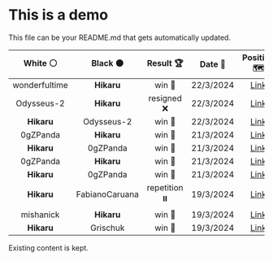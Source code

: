 # This is a demo

This file can be your README.md that gets automatically updated.

<!--START_SECTION:chessStats-->
<!-- Automatically generated with https://github.com/Balastrong/chess-stats-action -->

| White ⚪ | Black ⚫ | Result 🏆 | Date 📅 | Position 🗺️ |
|:---:|:---:|:---:|:---:|:---:|
| wonderfultime | **Hikaru** | win 🥇 | 22/3/2024 | <a href="http://www.ee.unb.ca/cgi-bin/tervo/fen.pl?select=8/6k1/8/N1R1pp2/p5nP/2P2KP1/1P1r4/8 w - -">Link</a> |
| Odysseus-2 | **Hikaru** | resigned ❌ | 22/3/2024 | <a href="http://www.ee.unb.ca/cgi-bin/tervo/fen.pl?select=8/7p/8/P4R2/8/2B5/1P2k1P1/6K1 b - -">Link</a> |
| **Hikaru** | Odysseus-2 | win 🥇 | 22/3/2024 | <a href="http://www.ee.unb.ca/cgi-bin/tervo/fen.pl?select=5r1R/3Q1kp1/1p3q2/2pp4/3P1p2/P1P1P3/P4K2/6R1 b - -">Link</a> |
| 0gZPanda | **Hikaru** | win 🥇 | 21/3/2024 | <a href="http://www.ee.unb.ca/cgi-bin/tervo/fen.pl?select=8/8/8/8/8/2pK4/nkP5/8 w - -">Link</a> |
| **Hikaru** | 0gZPanda | win 🥇 | 21/3/2024 | <a href="http://www.ee.unb.ca/cgi-bin/tervo/fen.pl?select=8/1r3PK1/4k3/8/8/8/4R3/8 b - -">Link</a> |
| 0gZPanda | **Hikaru** | win 🥇 | 21/3/2024 | <a href="http://www.ee.unb.ca/cgi-bin/tervo/fen.pl?select=4r1k1/p6p/1pp3p1/3p3n/1PPPn2P/4p1PB/P2qNrQK/4RR2 w - -">Link</a> |
| **Hikaru** | 0gZPanda | win 🥇 | 21/3/2024 | <a href="http://www.ee.unb.ca/cgi-bin/tervo/fen.pl?select=3n2qk/1p3p2/p2r3p/3PQ3/P4P2/2P5/1PB5/1K5R b - -">Link</a> |
| **Hikaru** | FabianoCaruana | repetition ⏸️ | 19/3/2024 | <a href="http://www.ee.unb.ca/cgi-bin/tervo/fen.pl?select=8/5p2/6pk/R3P2p/7P/5KP1/8/4r3 w - -">Link</a> |
| mishanick | **Hikaru** | win 🥇 | 19/3/2024 | <a href="http://www.ee.unb.ca/cgi-bin/tervo/fen.pl?select=6k1/7p/6r1/1p1p1qP1/p1pPp1nK/P3P1P1/NPQ1Rr2/7R w - -">Link</a> |
| **Hikaru** | Grischuk | win 🥇 | 19/3/2024 | <a href="http://www.ee.unb.ca/cgi-bin/tervo/fen.pl?select=5RQ1/k6q/8/4N3/6K1/5N2/8/8 b - -">Link</a> |

<!--END_SECTION:chessStats-->

Existing content is kept.
